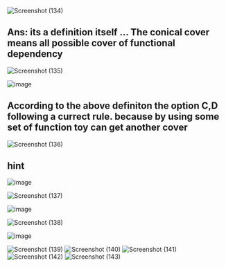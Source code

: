 
![Screenshot (134)](https://user-images.githubusercontent.com/89120960/201604604-c17c4572-e579-4ce9-857b-1a45e8da4396.png)

<h2>Ans: its a definition itself ... The conical cover means all possible cover of functional dependency</h2> 

![Screenshot (135)](https://user-images.githubusercontent.com/89120960/201604687-3da7899f-7c11-4321-8bdb-c88162635a71.png)

![image](https://user-images.githubusercontent.com/89120960/204488889-8d8326a6-d869-4089-957e-22c4c4629e3c.png)

<h2>According to the above definiton the option C,D following a currect rule. because by using some set of function toy can get another cover</h2>

![Screenshot (136)](https://user-images.githubusercontent.com/89120960/201604771-2b332cd9-93e3-4a2e-ad6f-05e5644b225d.png)

<h2>hint</h2>

![image](https://user-images.githubusercontent.com/89120960/204489725-f6267d59-cb71-4b25-8420-bba19d1df719.png)

![Screenshot (137)](https://user-images.githubusercontent.com/89120960/201604808-f8b25079-fdb3-4188-9688-ad711e9e072f.png)

![image](https://user-images.githubusercontent.com/89120960/204489913-fb920972-71dc-4ae7-8112-7c91ef2c2b5d.png)

![Screenshot (138)](https://user-images.githubusercontent.com/89120960/201604831-77b2b778-772b-48e2-8aab-7f538b6362c0.png)

![image](https://user-images.githubusercontent.com/89120960/204490891-8329422d-e5e3-4e75-aee9-9117f383e45e.png)


![Screenshot (139)](https://user-images.githubusercontent.com/89120960/201604861-7f7fc82d-af45-4471-bd07-7d0332dbb008.png)
![Screenshot (140)](https://user-images.githubusercontent.com/89120960/201604902-dfc9cbb6-ff8f-40b9-8f7c-5d72321986ac.png)
![Screenshot (141)](https://user-images.githubusercontent.com/89120960/201604951-2918c53d-a5e7-479d-896c-3e3e7a40c11b.png)
![Screenshot (142)](https://user-images.githubusercontent.com/89120960/201604982-7de22181-83d2-40a1-9968-e198403788f3.png)
![Screenshot (143)](https://user-images.githubusercontent.com/89120960/201605024-d151a8ae-ee44-4843-a783-e0ab146fbae9.png)
